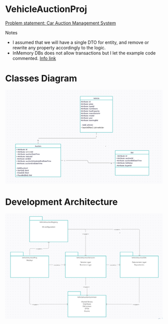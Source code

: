 # VehicleAuctionProj

<a href="support/Problem_Statement.pdf">
Problem statement: Car Auction Management System
<a>


Notes
- I assumed that we will have a single DTO for entity, and remove or rewrite any property accordingly to the logic.
- InMemory DBs does not allow transactions but I let the example code commented. <a href="https://codeopinion.com/testing-with-ef-core/">Info link<a>

# Classes Diagram
![Classes Diagram](support/class_diagram_v2.png)

# Development Architecture
![Development Architecture](support/packages_diagram_v2.png)

